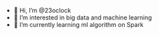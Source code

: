 - 👋 Hi, I’m @23oclock
- 👀 I’m interested in big data and machine learning
- 🌱 I’m currently learning ml algorithm on Spark
